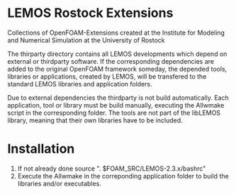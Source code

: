LEMOS Rostock Extensions
====================
Collections of OpenFOAM-Extensions created at the Institute for
Modeling and Numerical Simulation at the University of Rostock

The thirparty directory contains all LEMOS developments which 
depend on external or thirdparty software.
If the corresponding dependencies are added to the original OpenFOAM 
framework someday, the depended tools, libraries or applications, created 
by LEMOS, will be transfered to the standard LEMOS libraries and 
application folders.

Due to external dependencies the thirdparty is not build automatically.
Each application, tool or library must be build manually, executing the 
Allwmake script in the corresponding folder. The tools are not part of
the libLEMOS library, meaning that their own libraries have to be included.

Installation
============

1. If not already done source  ". $FOAM_SRC/LEMOS-2.3.x/bashrc"
2. Execute the Allwmake in the correponding application folder to build the 
   libraries and/or executables.
